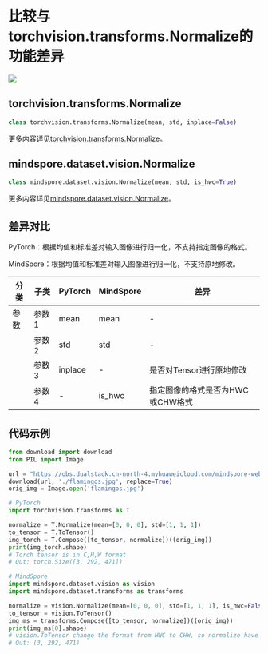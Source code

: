 # 比较与torchvision.transforms.Normalize的功能差异

<a href="https://gitee.com/mindspore/docs/blob/master/docs/mindspore/source_zh_cn/note/api_mapping/pytorch_diff/Normalize.md" target="_blank"><img src="https://mindspore-website.obs.cn-north-4.myhuaweicloud.com/website-images/master/resource/_static/logo_source.png"></a>

## torchvision.transforms.Normalize

```python
class torchvision.transforms.Normalize(mean, std, inplace=False)
```

更多内容详见[torchvision.transforms.Normalize](https://pytorch.org/vision/0.14/generated/torchvision.transforms.Normalize.html)。

## mindspore.dataset.vision.Normalize

```python
class mindspore.dataset.vision.Normalize(mean, std, is_hwc=True)
```

更多内容详见[mindspore.dataset.vision.Normalize](https://mindspore.cn/docs/zh-CN/master/api_python/dataset_vision/mindspore.dataset.vision.Normalize.html)。

## 差异对比

PyTorch：根据均值和标准差对输入图像进行归一化，不支持指定图像的格式。

MindSpore：根据均值和标准差对输入图像进行归一化，不支持原地修改。

| 分类 | 子类 |PyTorch | MindSpore | 差异 |
| --- | ---   | ---   | ---        |---  |
|参数 | 参数1 | mean   | mean     | - |
|     | 参数2 | std    |std   | - |
|     | 参数3 | inplace | -   | 是否对Tensor进行原地修改 |
|     | 参数4 | -   | is_hwc    | 指定图像的格式是否为HWC或CHW格式 |

## 代码示例

```python
from download import download
from PIL import Image

url = "https://obs.dualstack.cn-north-4.myhuaweicloud.com/mindspore-website/notebook/datasets/flamingos.jpg"
download(url, './flamingos.jpg', replace=True)
orig_img = Image.open('flamingos.jpg')

# PyTorch
import torchvision.transforms as T

normalize = T.Normalize(mean=[0, 0, 0], std=[1, 1, 1])
to_tensor = T.ToTensor()
img_torch = T.Compose([to_tensor, normalize])((orig_img))
print(img_torch.shape)
# Torch tensor is in C,H,W format
# Out: torch.Size([3, 292, 471])

# MindSpore
import mindspore.dataset.vision as vision
import mindspore.dataset.transforms as transforms

normalize = vision.Normalize(mean=[0, 0, 0], std=[1, 1, 1], is_hwc=False)
to_tensor = vision.ToTensor()
img_ms = transforms.Compose([to_tensor, normalize])((orig_img))
print(img_ms[0].shape)
# vision.ToTensor change the format from HWC to CHW, so normalize have to specify `is_hwc=False`
# Out: (3, 292, 471)
```
